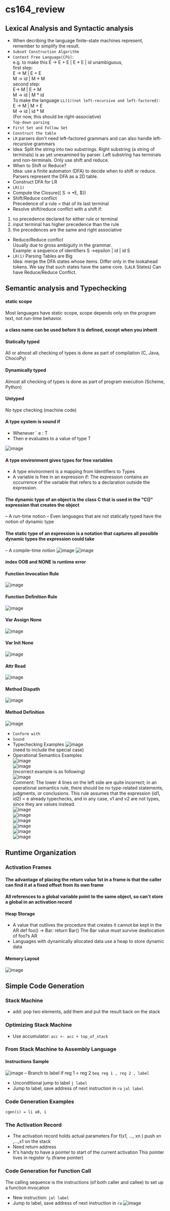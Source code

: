 # cs164_review
## Lexical Analysis and Syntactic analysis
- When decribing the language finite-state machines represent, remember to simplify the result. 
- `Subset Construction Algorithm`
- `Context Free Language(CFG)`:    
e.g. to make this E -> E + E | E * E | id unambiguous,   
first step:  
E -> M | E + E  
M -> id | M * M   
second step:      
E-> M | E + M    
M -> id | M * id  
To make the language `LL(1)(not left-recursive and left-factored)`:  
E -> M | M + E  
M -> id | id * M  
(For now, this should be right-associative)   
`Top-down parsing`
- `First Set and Follow Set`   
- `Construct the table`   
- `LR` parsers don't need left-factored grammars and can also handle left-recursive grammars    
- Idea: Split the string into two substrings. Right substring (a string of terminals) is as yet unexamined by parser. Left substring has terminals and non-terminals. Only use shift and reduce.
- When to Shift or Reduce?   
Idea: use a finite automaton (DFA) to decide when to shift or reduce. Parsers represent the DFA as a 2D table.
- Construct DFA for LR
- `LR(1)`
- Compute the Closure({ S -> •E, $})   
- Shift/Reduce conflict  
Precedence of a rule = that of its last terminal  
- Resolve shift/reduce conflict with a shift if:   
1. no precedence declared for either rule or terminal   
2. input terminal has higher precedence than the rule   
3. the precedences are the same and right associative
- Reduce/Reduce conflict   
Usually due to gross ambiguity in the grammar.   
Example: a sequence of identifiers
S ->epsilon | id | id S  
- `LR(1)` Parsing Tables are Big   
Idea: merge the DFA states whose items. Differ only in the lookahead tokens. We say that such states have the same core. (`LALR` States) 
Can have Reduce/Reduce Conflict.  

## Semantic analysis and Typechecking
#### static scope
Most languages have static scope, scope depends only on the program text, not run-time behavior.
#### a class name can be used before it is defined, except when you inherit
#### Statically typed
All or almost all checking of types is done as part of compilation (C, Java, ChocoPy)
#### Dynamically typed
Almost all checking of types is done as part of program execution (Scheme, Python)
#### Untyped
No type checking (machine code)
#### A type system is sound if
- Whenever ` e : T
- Then e evaluates to a value of type T

![image](https://github.com/xiaoyisha/cs162_test/blob/master/1544124176(1).png)
#### A type environment gives types for free variables
- A type environment is a mapping from Identifiers to Types
- A variable is free in an expression if:
The expression contains an occurrence of the variable that refers to a declaration outside the expression.
#### The dynamic type of an object is the class C that is used in the "C()" expression that creates the object
– A run-time notion
– Even languages that are not statically typed have the notion of dynamic type
#### The static type of an expression is a notation that captures all possible dynamic types the expression could take
– A compile-time notion
![image](https://github.com/xiaoyisha/cs162_test/blob/master/1544124784(1).png)
![image](https://github.com/xiaoyisha/cs162_test/blob/master/1544125553(1).png)
#### index OOB and NONE is runtime error
#### Function Invocation Rule
![image](https://github.com/xiaoyisha/cs162_test/blob/master/1544133725(1).png)
#### Function Definition Rule
![image](https://github.com/xiaoyisha/cs162_test/blob/master/1544132518(1).png)
#### Var Assign None
![image](https://github.com/xiaoyisha/cs162_test/blob/master/1544133173(1).png)
#### Var Init None
![image](https://github.com/xiaoyisha/cs162_test/blob/master/1544133322(1).png)
#### Attr Read
![image](https://github.com/xiaoyisha/cs162_test/blob/master/attr_read.png)
#### Method Dispath
![image](https://github.com/xiaoyisha/cs162_test/blob/master/method_dispatch.png)
#### Method Definition
![image](https://github.com/xiaoyisha/cs162_test/blob/master/method_def.png)
- `Conform with`    
- `Sound`  
- Typechecking Examples
![image](https://github.com/xiaoyisha/cs162_test/blob/master/20181205035447.png)    
(need to include the special case)   
- Operational Semantics Examples  
![image](https://github.com/xiaoyisha/cs162_test/blob/master/20181205041205.png)  
![image](https://github.com/xiaoyisha/cs162_test/blob/master/20181205041226.png)   
(incorrect example is as following)  
![image](https://github.com/xiaoyisha/cs162_test/blob/master/20181205041448.png)  
Comment: The lower 4 lines on the left side are quite incorrect; in an operational semantics rule, there should be no type-related statements, judgments, or conclusions. This rule assumes that the expression (id1, id2) = e already typechecks, and in any case, v1 and v2 are not types, since they are values instead.  
![image](https://github.com/xiaoyisha/cs162_test/blob/master/20181205044148.png)  
![image](https://github.com/xiaoyisha/cs162_test/blob/master/20181205050537.png)   
![image](https://github.com/xiaoyisha/cs162_test/blob/master/20181205050613.png)  
![image](https://github.com/xiaoyisha/cs162_test/blob/master/20181205050734.png)  
![image](https://github.com/xiaoyisha/cs162_test/blob/master/20181205051603.png)   
![image](https://github.com/xiaoyisha/cs162_test/blob/master/20181205051627.png)  

## Runtime Organization
### Activation Frames
#### The advantage of placing the return value 1st in a frame is that the caller can find it at a fixed offset from its own frame
####  All references to a global variable point to the same object, so can't store a global in an activation record
#### Heap Storage
- A value that outlives the procedure that creates it cannot be kept in the AR
def foo() -> Bar: return Bar()
The Bar value must survive deallocation of foo?s AR
- Languages with dynamically allocated data use a heap to store dynamic data
#### Memory Layout
![image](https://github.com/xiaoyisha/cs162_test/blob/master/memory_layout.png)

## Simple Code Generation
### Stack Machine
- add:
pop two elements, add them and put
the result back on the stack
### Optimizing Stack Machine
- Use accumulator:
`acc <- acc + top_of_stack`
### From Stack Machine to Assembly Language
#### Instructions Sample
![image](https://github.com/xiaoyisha/cs162_test/blob/master/instructions0.png)
– Branch to label if reg 1 = reg 2
`beq reg 1 , reg 2 , label`
- Unconditional jump to label
`j label`
- Jump to label, save address of next instruction in `ra`
`jal label`
### Code Generation Examples
`cgen(i) = li a0, i`

### The Activation Record
- The activation record holds actual parameters
For f(x1, …, xn ) push xn ,…,x1 on the stack
- Need return address
- It's handy to have a pointer to start of the current activation
This pointer lives in register `fp` (frame pointer)
### Code Generation for Function Call
The calling sequence is the instructions (of
both caller and callee) to set up a function
invocation
- New instruction: `jal label`
- Jump to label, save address of next instruction in `ra`
![image](https://github.com/xiaoyisha/cs162_test/blob/master/cgen%20for%20function%20call.png)














